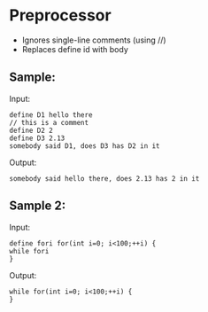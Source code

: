 # Preprocessor
- Ignores single-line comments (using //)
- Replaces define id with body

## Sample:
Input:
```
define D1 hello there
// this is a comment
define D2 2
define D3 2.13
somebody said D1, does D3 has D2 in it
```
Output:
```
somebody said hello there, does 2.13 has 2 in it
```

## Sample 2:
Input:
```
define fori for(int i=0; i<100;++i) {
while fori
}
```
Output:
```
while for(int i=0; i<100;++i) {
}
```